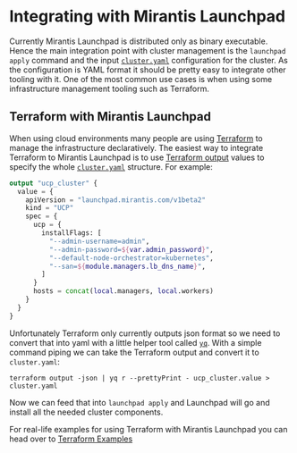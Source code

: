 # Integrating with Mirantis Launchpad

Currently Mirantis Launchpad is distributed only as binary executable. Hence the main integration point with cluster management is the `launchpad apply` command and the input [`cluster.yaml`](configuration-file.md) configuration for the cluster. As the configuration is YAML format it should be pretty easy to integrate other tooling with it. One of the most common use cases is when using some infrastructure management tooling such as Terraform.

## Terraform with Mirantis Launchpad

When using cloud environments many people are using [Terraform](https://www.terraform.io/) to manage the infrastructure declaratively. The easiest way to integrate Terraform to Mirantis Launchpad is to use [Terraform output](https://www.terraform.io/docs/configuration/outputs.html) values to specify the whole [`cluster.yaml`](configuration-file.md) structure. For example:
```terraform
output "ucp_cluster" {
  value = {
    apiVersion = "launchpad.mirantis.com/v1beta2"
    kind = "UCP"
    spec = {
      ucp = {
        installFlags: [
          "--admin-username=admin",
          "--admin-password=${var.admin_password}",
          "--default-node-orchestrator=kubernetes",
          "--san=${module.managers.lb_dns_name}",
        ]
      }
      hosts = concat(local.managers, local.workers)
    }
  }
}
```

Unfortunately Terraform only currently outputs json format so we need to convert that into yaml with a little helper tool called [`yq`](https://github.com/mikefarah/yq). With a simple command piping we can take the Terraform output and convert it to `cluster.yaml`:
```
terraform output -json | yq r --prettyPrint - ucp_cluster.value > cluster.yaml
```

Now we can feed that into `launchpad apply` and Launchpad will go and install all the needed cluster components.

For real-life examples for using Terraform with Mirantis Launchpad you can head over to [Terraform Examples](../examples/terraform/README.md)
